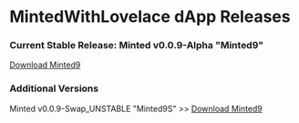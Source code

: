 # MintedWithLovelace dApp Releases
### Current Stable Release: Minted v0.0.9-Alpha "Minted9"

[Download Minted9](https://github.com/MadeWithLovelace/MintedWithLovelace/raw/main/dapp/releases/Minted9d.tar.gz)

### Additional Versions
Minted v0.0.9-Swap_UNSTABLE "Minted9S" >> [Download Minted9](https://github.com/MadeWithLovelace/MintedWithLovelace/raw/main/dapp/releases/Minted9S_UNSTABLE.tar.gz)
